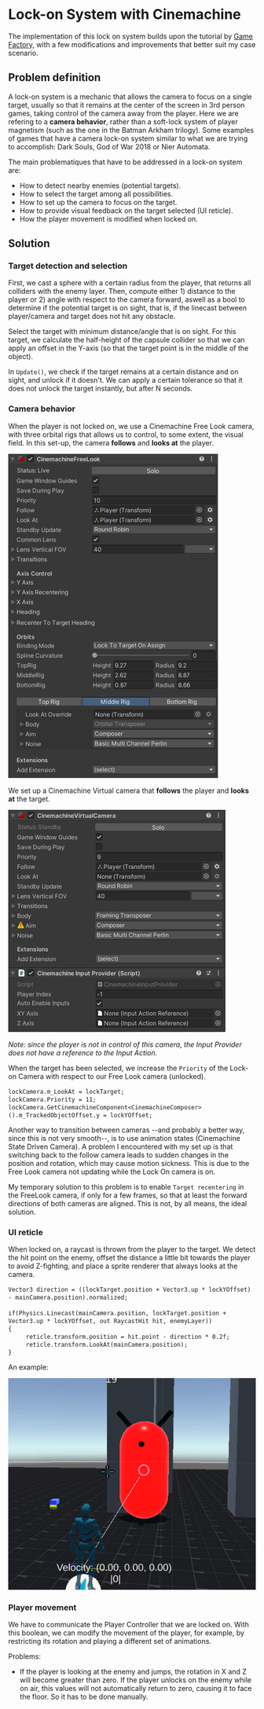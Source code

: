 # Lock-on System with Cinemachine

The implementation of this lock on system builds upon the tutorial by [Game Factory](https://www.youtube.com/watch?v=ozb6aFTwiHU&ab_channel=GameFactory), with a few modifications and improvements that better suit my case scenario.


## Problem definition
A lock-on system is a mechanic that allows the camera to focus on a single target, usually so that it remains at the center of the screen in 3rd person games, taking control of the camera away from the player. Here we are refering to a **camera behavior**, rather than a soft-lock system of player magnetism (such as the one in the Batman Arkham trilogy). 
Some examples of games that have a camera lock-on system similar to what we are trying to accomplish: Dark Souls, God of War 2018 or Nier Automata.

The main problematiques that have to be addressed in a lock-on system are:
- How to detect nearby enemies (potential targets).
- How to select the target among all possibilities.
- How to set up the camera to focus on the target.
- How to provide visual feedback on the target selected (UI reticle).
- How the player movement is modified when locked on.


## Solution

### Target detection and selection
First, we cast a sphere with a certain radius from the player, that returns all colliders with the enemy layer. Then, compute either 1) distance to the player or 2) angle with respect to the camera forward, aswell as a bool to determine if the potential target is on sight, that is, if the linecast between player/camera and target does not hit any obstacle.

Select the target with minimum distance/angle that is on sight. For this target, we calculate the half-height of the capsule collider so that we can apply an offset in the Y-axis (so that the target point is in the middle of the object).

In ```Update()```, we check if the target remains at a certain distance and on sight, and unlock if it doesn't. We can apply a certain tolerance so that it does not unlock the target instantly, but after N seconds.

### Camera behavior

When the player is not locked on, we use a Cinemachine Free Look camera, with three orbital rigs that allows us to control, to some extent, the visual field. In this set-up, the camera **follows** and **looks at** the player. 

![Free look camera](https://github.com/CesarCaramazana/Unity/blob/main/Camera/Lock%20on%20system/Images/FreeLook%20(Follow%20player)%20camera.PNG)

We set up a Cinemachine Virtual camera that **follows** the player and **looks at** the target. 

![Virtual Camera setup](https://github.com/CesarCaramazana/Unity/blob/main/Camera/Lock%20on%20system/Images/Virtual%20(LockOn)%20camera.PNG)

*Note: since the player is not in control of this camera, the Input Provider does not have a reference to the Input Action*.

When the target has been selected, we increase the ```Priority``` of the Lock-on Camera with respect to our Free Look camera (unlocked). 

```
lockCamera.m_LookAt = lockTarget;
lockCamera.Priority = 11;
lockCamera.GetCinemachineComponent<CinemachineComposer>().m_TrackedObjectOffset.y = lockYOffset;
```
Another way to transition between cameras --and probably a better way, since this is not very smooth--, is to use animation states (Cinemachine State Driven Camera). A problem I encountered with my set up is that switching back to the follow camera leads to sudden changes in the position and rotation, which may cause motion sickness. This is due to the Free Look camera not updating while the Lock On camera is on. 

My temporary solution to this problem is to enable ```Target recentering``` in the FreeLook camera, if only for a few frames, so that at least the forward directions of both cameras are aligned. This is not, by all means, the ideal solution.

### UI reticle
When locked on, a raycast is thrown from the player to the target. We detect the hit point on the enemy, offset the distance a little bit towards the player to avoid Z-fighting, and place a sprite renderer that always looks at the camera.

```
Vector3 direction = ((lockTarget.position + Vector3.up * lockYOffset) - mainCamera.position).normalized;

if(Physics.Linecast(mainCamera.position, lockTarget.position + Vector3.up * lockYOffset, out RaycastHit hit, enemyLayer))
{
     reticle.transform.position = hit.point - direction * 0.2f;
     reticle.transform.LookAt(mainCamera.position);
}      
```

An example:

![Reticle](https://github.com/CesarCaramazana/Unity/blob/main/Camera/Lock%20on%20system/Images/Reticle.PNG)


### Player movement
We have to communicate the Player Controller that we are locked on. With this boolean, we can modify the movement of the player, for example, by restricting its rotation and playing a different set of animations. 

Problems:
- If the player is looking at the enemy and jumps, the rotation in X and Z will become greater than zero. If the player unlocks on the enemy while on air, this values will not automatically return to zero, causing it to face the floor. So it has to be done manually.
